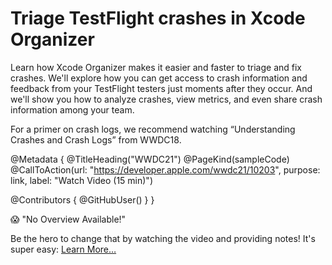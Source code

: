 # Triage TestFlight crashes in Xcode Organizer

Learn how Xcode Organizer makes it easier and faster to triage and fix crashes. We'll explore how you can get access to crash information and feedback from your TestFlight testers just moments after they occur. And we'll show you how to analyze crashes, view metrics, and even share crash information among your team.

For a primer on crash logs, we recommend watching “Understanding Crashes and Crash Logs” from WWDC18.

@Metadata {
   @TitleHeading("WWDC21")
   @PageKind(sampleCode)
   @CallToAction(url: "https://developer.apple.com/wwdc21/10203", purpose: link, label: "Watch Video (15 min)")

   @Contributors {
      @GitHubUser(<replace this with your GitHub handle>)
   }
}

😱 "No Overview Available!"

Be the hero to change that by watching the video and providing notes! It's super easy:
 [Learn More…](https://wwdcnotes.github.io/WWDCNotes/documentation/wwdcnotes/contributing)
